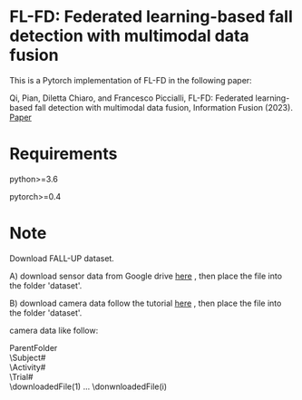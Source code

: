 # FL-FD: Federated learning-based fall detection with multimodal data fusion
This is a Pytorch implementation of FL-FD in the following paper:

Qi, Pian, Diletta Chiaro, and Francesco Piccialli, FL-FD: Federated learning-based fall detection with multimodal data fusion, Information Fusion (2023). [Paper](https://www.sciencedirect.com/science/article/pii/S1566253523002063/)

# Requirements
python>=3.6

pytorch>=0.4

# Note
Download FALL-UP dataset.

A)
download sensor data from Google drive [here](https://drive.google.com/file/d/bc1qk55vk7wjgzg3pmxlh59rv5dlgewd9jem5nrt4w/view/) ,
then place the file into the folder 'dataset'.

B)
download camera data follow the tutorial [here](https://github.com/jpnm561/HAR-UP/tree/master/DataBaseDownload/) ,
then place the file into the folder 'dataset'.

camera data like follow:

ParentFolder\
             \Subject#\
                      \Activity#\
                               \Trial#\
                                      \downloadedFile(1)
                                      ...
                                      \donwnloadedFile(i)
